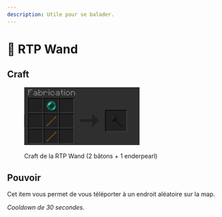 ```yaml
---
description: Utile pour se balader.
---
```


# 🍃 RTP Wand

## Craft

<div data-full-width="false">

<figure><img src="../.gitbook/assets/RTP Wand.png" alt="" width="270"><figcaption><p>Craft de la RTP Wand (2 bâtons + 1 enderpearl)</p></figcaption></figure>

</div>

## Pouvoir

Cet item vous permet de vous téléporter à un endroit aléatoire sur la map.

_Cooldown de 30 secondes._

